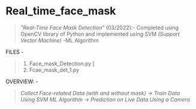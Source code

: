 # Real_time_face_mask
> *"Real-Time Face Mask Detection"* (03/2022):- 
Completed using OpenCV library of Python and implemented using SVM *(Support Vector Machine)* -ML Algorithm

FILES -
> 1. Face_mask_Detection.py [
> 2. Fcae_mask_det_1.py

OVERVIEW: - 
> *Collect Face-related Data (with and without mask) -> Train Data Using SVM ML Algorithm -> Prediction on Live Data Using a Camera*
